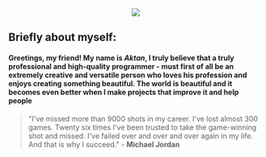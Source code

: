 <div align="center">
  <img src="image/giphy.gif">
</div>

## Briefly about myself:

#### Greetings, my friend! My name is *Aktan*, I truly believe that a truly professional and high-quality programmer - must first of all be an extremely creative and versatile person who loves his profession and enjoys creating something beautiful. The world is beautiful and it becomes even better when I make projects that improve it and help people

> "I've missed more than 9000 shots in my career. I've lost almost 300 games. Twenty six times I've been trusted to take the game-winning shot and missed. I've failed over and over and over again in my life. And that is why I succeed." - **Michael Jordan**

